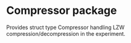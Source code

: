 <h1>Compressor package</h1>

Provides struct type Compressor handling LZW compression/decompression in the experiment.